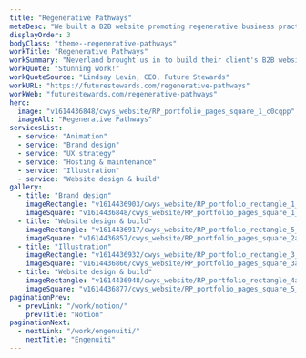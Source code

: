 ```yaml
---
title: "Regenerative Pathways"
metaDesc: "We built a B2B website promoting regenerative business practices"
displayOrder: 3
bodyClass: "theme--regenerative-pathways"
workTitle: "Regenerative Pathways"
workSummary: "Neverland brought us in to build their client's B2B website promoting regenerative business practices. As the project progressed, the brief expanded to incorporate branding, UX strategy and UI design."
workQuote: "Stunning work!"
workQuoteSource: "Lindsay Levin, CEO, Future Stewards"
workURL: "https://futurestewards.com/regenerative-pathways"
workWeb: "futurestewards.com/regenerative-pathways"
hero:
  image: "v1614436848/cwys_website/RP_portfolio_pages_square_1_c0cqpp"
  imageAlt: "Regenerative Pathways"
servicesList:
  - service: "Animation"
  - service: "Brand design"
  - service: "UX strategy"
  - service: "Hosting & maintenance"
  - service: "Illustration"
  - service: "Website design & build"
gallery:
  - title: "Brand design"
    imageRectangle: "v1614436903/cwys_website/RP_portfolio_rectangle_1_HERO_jsodsr"
    imageSquare: "v1614436848/cwys_website/RP_portfolio_pages_square_1_c0cqpp"
  - title: "Website design & build"
    imageRectangle: "v1614436917/cwys_website/RP_portfolio_rectangle_5_fnogbb"
    imageSquare: "v1614436857/cwys_website/RP_portfolio_pages_square_2a_idytgq"
  - title: "Illustration"
    imageRectangle: "v1614436932/cwys_website/RP_portfolio_rectangle_3_lv7kwg"
    imageSquare: "v1614436866/cwys_website/RP_portfolio_pages_square_3a_ioinhb"
  - title: "Website design & build"
    imageRectangle: "v1614436948/cwys_website/RP_portfolio_rectangle_4a_lcya3l"
    imageSquare: "v1614436877/cwys_website/RP_portfolio_pages_square_5_s8zxue"
paginationPrev:
  - prevLink: "/work/notion/"
    prevTitle: "Notion"
paginationNext:
  - nextLink: "/work/engenuiti/"
    nextTitle: "Engenuiti"
---
```

